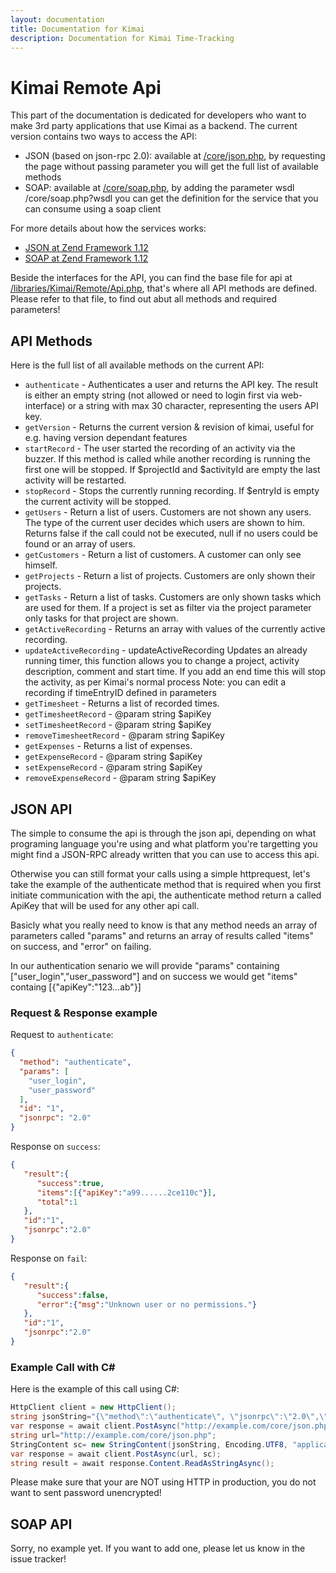 ```yaml
---
layout: documentation
title: Documentation for Kimai
description: Documentation for Kimai Time-Tracking
---
```

# Kimai Remote Api

This part of the documentation is dedicated for developers who want to make 3rd party applications that use Kimai as a backend. 
The current version contains two ways to access the API:
 
- JSON (based on json-rpc 2.0): available at [/core/json.php](https://github.com/kimai/kimai/blob/master/core/json.php), by requesting the page without passing parameter you will get the full list of available methods
- SOAP: available at [/core/soap.php](https://github.com/kimai/kimai/blob/master/core/soap.php), by adding the parameter wsdl /core/soap.php?wsdl you can get the definition for the service that you can consume using a soap client

For more details about how the services works:

- [JSON at Zend Framework 1.12](https://framework.zend.com/manual/1.12/en/zend.json.server.html)
- [SOAP at Zend Framework 1.12](https://framework.zend.com/manual/1.12/en/zend.soap.server.html)

Beside the interfaces for the API, you can find the base file for api at [/libraries/Kimai/Remote/Api.php](https://github.com/kimai/kimai/blob/master/libraries/Kimai/Remote/Api.php), that's where all API methods are defined.
Please refer to that file, to find out abut all methods and required parameters!

## API Methods 

Here is the full list of all available methods on the current API:

 - `authenticate` - Authenticates a user and returns the API key. The result is either an empty string (not allowed or need to login first via web-interface) or a string with max 30 character, representing the users API key.
 - `getVersion` - Returns the current version & revision of kimai, useful for e.g. having version dependant features
 - `startRecord` - The user started the recording of an activity via the buzzer. If this method is called while another recording is running the first one will be stopped. If $projectId and $activityId are empty the last activity will be restarted.
 - `stopRecord` - Stops the currently running recording. If $entryId is empty the current activity will be stopped.
 - `getUsers` - Return a list of users. Customers are not shown any users. The type of the current user decides which users are shown to him. Returns false if the call could not be executed, null if no users could be found or an array of users.
 - `getCustomers` - Return a list of customers. A customer can only see himself.
 - `getProjects` - Return a list of projects. Customers are only shown their projects.
 - `getTasks` - Return a list of tasks. Customers are only shown tasks which are used for them. If a project is set as filter via the project parameter only tasks for that project are shown.
 - `getActiveRecording` - Returns an array with values of the currently active recording.
 - `updateActiveRecording` - updateActiveRecording Updates an already running timer, this function allows you to change a project, activity description, comment and start time. If you add an end time this will stop the activity, as per Kimai's normal process Note: you can edit a recording if timeEntryID defined in parameters
 - `getTimesheet` - Returns a list of recorded times.
 - `getTimesheetRecord` - @param string $apiKey
 - `setTimesheetRecord` - @param string $apiKey
 - `removeTimesheetRecord` - @param string $apiKey
 - `getExpenses` - Returns a list of expenses.
 - `getExpenseRecord` - @param string $apiKey
 - `setExpenseRecord` - @param string $apiKey
 - `removeExpenseRecord` - @param string $apiKey


## JSON API

The simple to consume the api is through the json api, depending on what programing language you're using and what platform you're targetting you might find a JSON-RPC already written that you can use to access this api.

Otherwise you can still format your calls using a simple httprequest, let's take the example of the authenticate method that is required when you first initiate communication with the api, the authenticate method return a called ApiKey that will be used for any other api call.

Basicly what you really need to know is that any method needs an array of parameters called "params" and returns an array of results called "items" on success, and "error" on failing. 

In our authentication senario we will provide "params" containing ["user_login","user_password"] and on success we would get "items" containg [{"apiKey":"123...ab"}]

### Request & Response example

Request to `authenticate`:

```json
{
  "method": "authenticate",
  "params": [
    "user_login",
    "user_password"
  ],
  "id": "1",
  "jsonrpc": "2.0"
}
```

Response on `success`:

```json
{  
   "result":{  
      "success":true,
      "items":[{"apiKey":"a99......2ce110c"}],
      "total":1
   },
   "id":"1",
   "jsonrpc":"2.0"
}
```

Response on `fail`:
 
```json
{  
   "result":{  
      "success":false,
      "error":{"msg":"Unknown user or no permissions."}
   },
   "id":"1",
   "jsonrpc":"2.0"
}
```

### Example Call with C\#

Here is the example of this call using C#:

```csharp
HttpClient client = new HttpClient();
string jsonString="{\"method\":\"authenticate\", \"jsonrpc\":\"2.0\",\"id\":\"1\",\"params\":[\"my_login\",\"my_password\"]}";
var response = await client.PostAsync("http://example.com/core/json.php", new StringContent(req_obj.ToString(), Encoding.UTF8, "application/json"));
string url="http://example.com/core/json.php";
StringContent sc= new StringContent(jsonString, Encoding.UTF8, "application/json")
var response = await client.PostAsync(url, sc);
string result = await response.Content.ReadAsStringAsync();
```

Please make sure that your are NOT using HTTP in production, you do not want to sent password unencrypted!

## SOAP API

Sorry, no example yet. If you want to add one, please let us know in the issue tracker!
